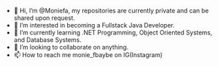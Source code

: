 - 👋 Hi, I’m @Moniefa, my repositories are currently private and can be shared upon request.
- 👀 I’m interested in becoming a Fullstack Java Developer. 
- 🌱 I’m currently learning .NET Programming, Object Oriented Systems, and Database Systems.
- 💞️ I’m looking to collaborate on anything. 
- 📫 How to reach me monie_fbaybe on IG(Instagram)

<!---
Moniefa/Moniefa is a ✨ Software Developer ✨ repository because its `README.md` (this file) appears on your GitHub profile.
You can click the Preview link to take a look at your changes.
--->
